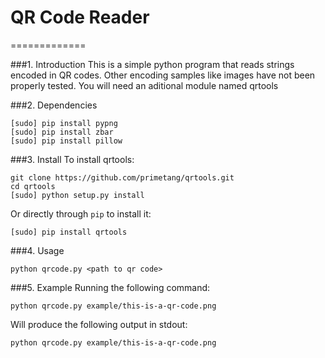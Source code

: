 # QR Code Reader
=============

###1. Introduction
This is a simple python program that reads strings encoded in QR codes.
Other encoding samples like images have not been properly tested.
You will need an aditional module named qrtools

###2. Dependencies

```
[sudo] pip install pypng
[sudo] pip install zbar
[sudo] pip install pillow
```

###3. Install
To install qrtools:

```
git clone https://github.com/primetang/qrtools.git
cd qrtools
[sudo] python setup.py install
```

Or directly through `pip` to install it:
```
[sudo] pip install qrtools
```

###4. Usage

```
python qrcode.py <path to qr code>
```

###5. Example
Running the following command:

```
python qrcode.py example/this-is-a-qr-code.png
```

Will produce the following output in stdout:

```
python qrcode.py example/this-is-a-qr-code.png
```

